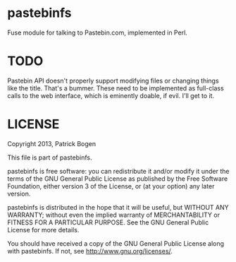 pastebinfs
==========

Fuse module for talking to Pastebin.com, implemented in Perl.

TODO
====

Pastebin API doesn't properly support modifying files or changing things like 
the title. That's a bummer. These need to be implemented as full-class calls to 
the web interface, which is eminently doable, if evil. I'll get to it.

LICENSE
=======
Copyright 2013, Patrick Bogen

This file is part of pastebinfs.

pastebinfs is free software: you can redistribute it and/or modify it under 
the terms of the GNU General Public License as published by the Free Software 
Foundation, either version 3 of the License, or (at your option) any later 
version.

pastebinfs is distributed in the hope that it will be useful, but WITHOUT ANY 
WARRANTY; without even the implied warranty of MERCHANTABILITY or FITNESS FOR 
A PARTICULAR PURPOSE.  See the GNU General Public License for more details.

You should have received a copy of the GNU General Public License along with 
pastebinfs.  If not, see <http://www.gnu.org/licenses/>.
